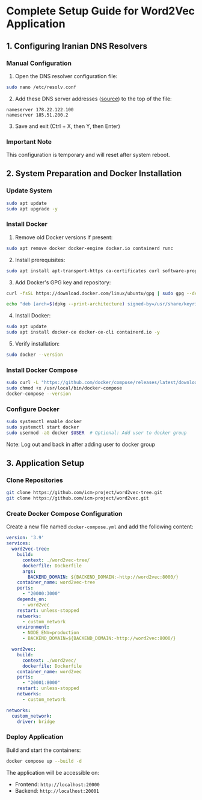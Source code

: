 # Complete Setup Guide for Word2Vec Application

## 1. Configuring Iranian DNS Resolvers

### Manual Configuration
1. Open the DNS resolver configuration file:
```bash
sudo nano /etc/resolv.conf
```

2. Add these DNS server addresses ([source](https://shecan.ir/)) to the top of the file:
```
nameserver 178.22.122.100
nameserver 185.51.200.2
```

3. Save and exit (Ctrl + X, then Y, then Enter)

### Important Note
This configuration is temporary and will reset after system reboot.

## 2. System Preparation and Docker Installation

### Update System
```bash
sudo apt update
sudo apt upgrade -y
```

### Install Docker
1. Remove old Docker versions if present:
```bash
sudo apt remove docker docker-engine docker.io containerd runc
```

2. Install prerequisites:
```bash
sudo apt install apt-transport-https ca-certificates curl software-properties-common -y
```

3. Add Docker's GPG key and repository:
```bash
curl -fsSL https://download.docker.com/linux/ubuntu/gpg | sudo gpg --dearmor -o /usr/share/keyrings/docker-archive-keyring.gpg

echo "deb [arch=$(dpkg --print-architecture) signed-by=/usr/share/keyrings/docker-archive-keyring.gpg] https://download.docker.com/linux/ubuntu $(lsb_release -cs) stable" | sudo tee /etc/apt/sources.list.d/docker.list > /dev/null
```

4. Install Docker:
```bash
sudo apt update
sudo apt install docker-ce docker-ce-cli containerd.io -y
```

5. Verify installation:
```bash
sudo docker --version
```

### Install Docker Compose
```bash
sudo curl -L "https://github.com/docker/compose/releases/latest/download/docker-compose-$(uname -s)-$(uname -m)" -o /usr/local/bin/docker-compose
sudo chmod +x /usr/local/bin/docker-compose
docker-compose --version
```

### Configure Docker
```bash
sudo systemctl enable docker
sudo systemctl start docker
sudo usermod -aG docker $USER  # Optional: Add user to docker group
```

Note: Log out and back in after adding user to docker group

## 3. Application Setup

### Clone Repositories
```bash
git clone https://github.com/icm-project/word2vec-tree.git
git clone https://github.com/icm-project/word2vec.git
```

### Create Docker Compose Configuration
Create a new file named `docker-compose.yml` and add the following content:

```yaml
version: '3.9'
services:
  word2vec-tree:
    build:
      context: ./word2vec-tree/
      dockerfile: Dockerfile
      args:
        BACKEND_DOMAIN: ${BACKEND_DOMAIN:-http://word2vec:8000/}
    container_name: word2vec-tree
    ports:
      - "20000:3000"
    depends_on:
      - word2vec
    restart: unless-stopped
    networks:
      - custom_network
    environment:
      - NODE_ENV=production
      - BACKEND_DOMAIN=${BACKEND_DOMAIN:-http://word2vec:8000/}

  word2vec:
    build:
      context: ./word2vec/
      dockerfile: Dockerfile
    container_name: word2vec
    ports:
      - "20001:8000"
    restart: unless-stopped
    networks:
      - custom_network

networks:
  custom_network:
    driver: bridge
```

### Deploy Application
Build and start the containers:
```bash
docker compose up --build -d
```

The application will be accessible on:
- Frontend: `http://localhost:20000`
- Backend: `http://localhost:20001`
